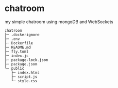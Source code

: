 # chatroom
 my simple chatroom using mongoDB and WebSockets

```
chatroom
├─ .dockerignore
├─ .env
├─ Dockerfile
├─ README.md
├─ fly.toml
├─ index.js
├─ package-lock.json
├─ package.json
└─ public
   ├─ index.html
   ├─ script.js
   └─ style.css

```